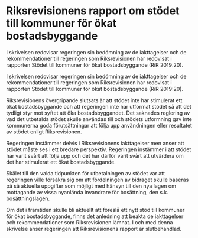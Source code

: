 # Riksrevisionens rapport om stödet till kommuner för ökat bostadsbyggande

I skrivelsen redovisar regeringen sin bedömning av de iakttagelser och de rekommendationer till regeringen som Riksrevisionen har redovisat i rapporten Stödet till kommuner för ökat bostadsbyggande (RiR 2019:20).

I skrivelsen redovisar regeringen sin bedömning av de iakttagelser och de rekommendationer till regeringen som Riksrevisionen har redovisat i rapporten Stödet till kommuner för ökat bostadsbyggande (RiR 2019:20).

Riksrevisionens övergripande slutsats är att stödet inte har stimulerat ett ökat bostadsbyggande och att regeringen inte har utformat stödet så att det tydligt styr mot syftet att öka bostadsbyggandet. Det saknades reglering av vad det utbetalda stödet skulle användas till och stödets utformning gav inte kommunerna goda förutsättningar att följa upp användningen eller resultatet av stödet enligt Riksrevisionen.

Regeringen instämmer delvis i Riksrevisionens iakttagelser men anser
att stödet måste ses i ett bredare perspektiv. Regeringen instämmer i att stödet har varit svårt att följa upp och det har därför varit svårt att utvärdera om det har stimulerat ett ökat bostadsbyggande.

Skälet till den valda tidpunkten för utbetalningen av stödet var att
regeringen ville försäkra sig om att fördelningen av bidraget skulle baseras på så aktuella uppgifter som möjligt med hänsyn till den nya lagen om mottagande av vissa nyanlända invandrare för bosättning, den s.k. bosättningslagen.

Om det i framtiden skulle bli aktuellt att föreslå ett nytt stöd till
kommuner för ökat bostadsbyggande, finns det anledning att beakta de iakttagelser och rekommendationer som Riksrevisionen lämnat.
I och med denna skrivelse anser regeringen att Riksrevisionens rapport är slutbehandlad.
